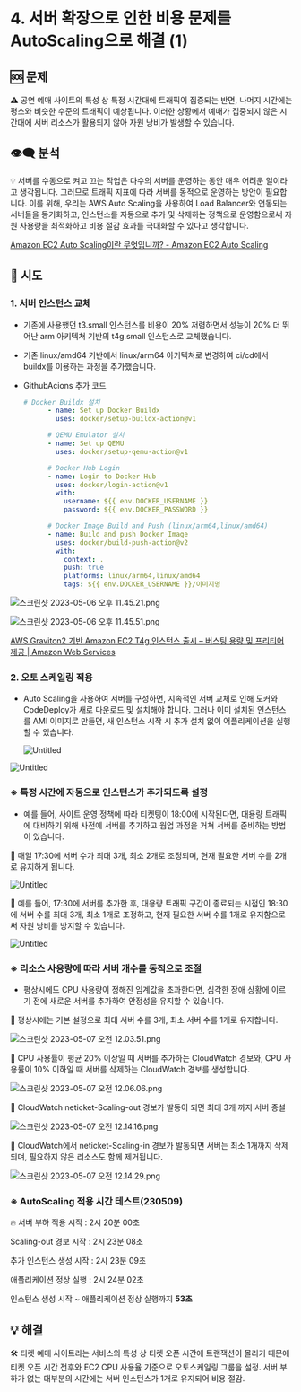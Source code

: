 # 4. 서버 확장으로 인한 비용 문제를 AutoScaling으로 해결 (1)

## 🆘 문제

<aside>
⚠️ 공연 예매 사이트의 특성 상 특정 시간대에 트래픽이 집중되는 반면, 나머지 시간에는 평소와 비슷한 수준의 트래픽이 예상됩니다. 이러한 상황에서 예매가 집중되지 않은 시간대에 서버 리소스가 활용되지 않아 자원 낭비가 발생할 수 있습니다.

</aside>

## 👁‍🗨 분석

<aside>
💡 서버를 수동으로 켜고 끄는 작업은 다수의 서버를 운영하는 동안 매우 어려운 일이라고 생각됩니다. 그러므로 트래픽 지표에 따라 서버를 동적으로 운영하는 방안이 필요합니다. 이를 위해, 우리는 AWS Auto Scaling을 사용하여 Load Balancer와 연동되는 서버들을 동기화하고, 인스턴스를 자동으로 추가 및 삭제하는 정책으로 운영함으로써 자원 사용량을 최적화하고 비용 절감 효과를 극대화할 수 있다고 생각합니다.

</aside>

[Amazon EC2 Auto Scaling이란 무엇입니까? - Amazon EC2 Auto Scaling](https://docs.aws.amazon.com/ko_kr/autoscaling/ec2/userguide/what-is-amazon-ec2-auto-scaling.html)

## 🌟 시도

### 1. 서버 인스턴스 교체

- 기존에 사용했던 t3.small 인스턴스를 비용이 20% 저렴하면서 성능이 20% 더 뛰어난 arm 아키텍쳐 기반의 t4g.small 인스턴스로 교체했습니다.
- 기존 linux/amd64 기반에서 linux/arm64 아키텍쳐로 변경하여 ci/cd에서 buildx를 이용하는 과정을 추가했습니다.
- GithubAcions 추가 코드
    
    ```yaml
    # Docker Buildx 설치
          - name: Set up Docker Buildx
            uses: docker/setup-buildx-action@v1
    
          # QEMU Emulator 설치
          - name: Set up QEMU
            uses: docker/setup-qemu-action@v1
    
          # Docker Hub Login
          - name: Login to Docker Hub
            uses: docker/login-action@v1
            with:
              username: ${{ env.DOCKER_USERNAME }}
              password: ${{ env.DOCKER_PASSWORD }}
    
          # Docker Image Build and Push (linux/arm64,linux/amd64)
          - name: Build and push Docker Image
            uses: docker/build-push-action@v2
            with:
              context: .
              push: true
              platforms: linux/arm64,linux/amd64
              tags: ${{ env.DOCKER_USERNAME }}/이미지명
    ```
    

![스크린샷 2023-05-06 오후 11.45.21.png](%25E1%2584%2589%25E1%2585%25B3%25E1%2584%258F%25E1%2585%25B3%25E1%2584%2585%25E1%2585%25B5%25E1%2586%25AB%25E1%2584%2589%25E1%2585%25A3%25E1%2586%25BA_2023-05-06_%25E1%2584%258B%25E1%2585%25A9%25E1%2584%2592%25E1%2585%25AE_11.45.21.png)

![스크린샷 2023-05-06 오후 11.45.51.png](%25E1%2584%2589%25E1%2585%25B3%25E1%2584%258F%25E1%2585%25B3%25E1%2584%2585%25E1%2585%25B5%25E1%2586%25AB%25E1%2584%2589%25E1%2585%25A3%25E1%2586%25BA_2023-05-06_%25E1%2584%258B%25E1%2585%25A9%25E1%2584%2592%25E1%2585%25AE_11.45.51.png)

[AWS Graviton2 기반 Amazon EC2 T4g 인스턴스 출시 – 버스팅 용량 및 프리티어 제공 | Amazon Web Services](https://aws.amazon.com/ko/blogs/korea/new-t4g-instances-burstable-performance-powered-by-aws-graviton2/)

### 2. 오토 스케일링 적용

- Auto Scaling을 사용하여 서버를 구성하면, 지속적인 서버 교체로 인해 도커와 CodeDeploy가 새로 다운로드 및 설치해야 합니다. 그러나 이미 설치된 인스턴스를 AMI 이미지로 만들면, 새 인스턴스 시작 시 추가 설치 없이 어플리케이션을 실행할 수 있습니다.
    
    ![Untitled](Untitled%2036.png)
    

![Untitled](Untitled%2036.png)

### ※ 특정 시간에 자동으로 인스턴스가 추가되도록 설정

- 예를 들어, 사이트 운영 정책에 따라 티켓팅이 18:00에 시작된다면, 대용량 트래픽에 대비하기 위해 사전에 서버를 추가하고 웜업 과정을 거쳐 서버를 준비하는 방법이 있습니다.

<aside>
📍 매일 17:30에 서버 수가 최대 3개, 최소 2개로 조정되며, 현재 필요한 서버 수를 2개로 유지하게 됩니다.

</aside>

![Untitled](Untitled%2037.png)

<aside>
📍 예를 들어, 17:30에 서버를 추가한 후, 대용량 트래픽 구간이 종료되는 시점인 18:30에 서버 수를 최대 3개, 최소 1개로 조정하고, 현재 필요한 서버 수를 1개로 유지함으로써 자원 낭비를 방지할 수 있습니다.

</aside>

![Untitled](Untitled%2038.png)

### ※ 리소스 사용량에 따라 서버 개수를 동적으로 조절

- 평상시에도 CPU 사용량이 정해진 임계값을 초과한다면, 심각한 장애 상황에 이르기 전에 새로운 서버를 추가하여 안정성을 유지할 수 있습니다.

<aside>
📍 평상시에는 기본 설정으로 최대 서버 수를 3개, 최소 서버 수를 1개로 유지합니다.

</aside>

![스크린샷 2023-05-07 오전 12.03.51.png](%25E1%2584%2589%25E1%2585%25B3%25E1%2584%258F%25E1%2585%25B3%25E1%2584%2585%25E1%2585%25B5%25E1%2586%25AB%25E1%2584%2589%25E1%2585%25A3%25E1%2586%25BA_2023-05-07_%25E1%2584%258B%25E1%2585%25A9%25E1%2584%258C%25E1%2585%25A5%25E1%2586%25AB_12.03.51.png)

<aside>
📍 CPU 사용률이 평균 20% 이상일 때 서버를 추가하는 CloudWatch 경보와, CPU 사용률이 10% 이하일 때 서버를 삭제하는 CloudWatch 경보를 생성합니다.

</aside>

![스크린샷 2023-05-07 오전 12.06.06.png](%25E1%2584%2589%25E1%2585%25B3%25E1%2584%258F%25E1%2585%25B3%25E1%2584%2585%25E1%2585%25B5%25E1%2586%25AB%25E1%2584%2589%25E1%2585%25A3%25E1%2586%25BA_2023-05-07_%25E1%2584%258B%25E1%2585%25A9%25E1%2584%258C%25E1%2585%25A5%25E1%2586%25AB_12.06.06.png)

<aside>
📍 CloudWatch neticket-Scaling-out 경보가 발동이 되면 최대 3개 까지 서버 증설

</aside>

![스크린샷 2023-05-07 오전 12.14.16.png](%25E1%2584%2589%25E1%2585%25B3%25E1%2584%258F%25E1%2585%25B3%25E1%2584%2585%25E1%2585%25B5%25E1%2586%25AB%25E1%2584%2589%25E1%2585%25A3%25E1%2586%25BA_2023-05-07_%25E1%2584%258B%25E1%2585%25A9%25E1%2584%258C%25E1%2585%25A5%25E1%2586%25AB_12.14.16.png)

<aside>
📍 CloudWatch에서 neticket-Scaling-in 경보가 발동되면 서버는 최소 1개까지 삭제되며, 필요하지 않은 리소스도 함께 제거됩니다.

</aside>

![스크린샷 2023-05-07 오전 12.14.29.png](%25E1%2584%2589%25E1%2585%25B3%25E1%2584%258F%25E1%2585%25B3%25E1%2584%2585%25E1%2585%25B5%25E1%2586%25AB%25E1%2584%2589%25E1%2585%25A3%25E1%2586%25BA_2023-05-07_%25E1%2584%258B%25E1%2585%25A9%25E1%2584%258C%25E1%2585%25A5%25E1%2586%25AB_12.14.29.png)

### ※ AutoScaling 적용 시간 테스트(230509)

<aside>
🔥 서버 부하 적용 시작 : 2시 20분 00초

Scaling-out 경보 시작 : 2시 23분 08초

추가 인스턴스 생성 시작 : 2시 23분 09초

애플리케이션 정상 실행 : 2시 24분 02초

인스턴스 생성 시작 ~ 애플리케이션 정상 실행까지 **53초**

</aside>

## 💡 해결

<aside>
🛠 티켓 예매 사이트라는 서비스의 특성 상 티켓 오픈 시간에 트랜잭션이 몰리기 때문에  
티켓 오픈 시간 전후와 EC2 CPU 사용율 기준으로 오토스케일링 그룹을 설정. 
서버 부하가 없는 대부분의 시간에는 서버 인스턴스가 1개로 유지되어 비용 절감.

</aside>